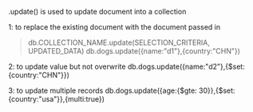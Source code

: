 .update() is used to update document into a collection

1: to replace the existing document with the document passed in
>db.COLLECTION_NAME.update(SELECTION_CRITERIA, UPDATED_DATA)
db.dogs.update({name:"d1"},{country:"CHN"})

2: to update value but not overwrite 
db.dogs.update({name:"d2"},{$set:{country:"CHN"}})

3: to update multiple records 
db.dogs.update({age:{$gte: 30}},{$set:{country:"usa"}},{multi:true})